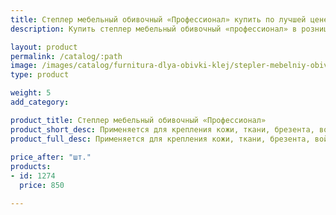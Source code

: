 ```yaml
---
title: Степлер мебельный обивочный «Профессионал» купить по лучшей цене с доставкой - Поролоныч
description: Купить степлер мебельный обивочный «профессионал» в розницу с доставкой по Москве в интернет-магазине Поролоныча.

layout: product
permalink: /catalog/:path
image: /images/catalog/furnitura-dlya-obivki-klej/stepler-mebelniy-obivochniy-01_1600w.jpg
type: product

weight: 5
add_category: 

product_title: Степлер мебельный обивочный «Профессионал»
product_short_desc: Применяется для крепления кожи, ткани, брезента, войлока к деревянным поверхностям (ДСП, ДВП, фанере). Длина используемой скобы от 6 до 14 мм.
product_full_desc: Применяется для крепления кожи, ткани, брезента, войлока к деревянным поверхностям (ДСП, ДВП, фанере). Длина используемой скобы от 6 до 14 мм.
        
price_after: "шт."
products:
- id: 1274
  price: 850

---
```

